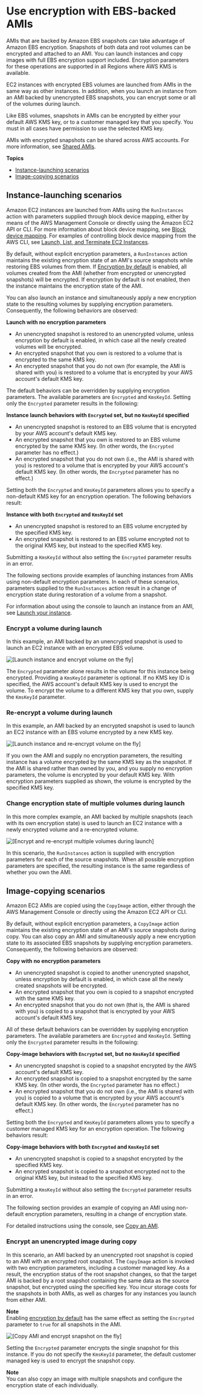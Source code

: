 # Use encryption with EBS\-backed AMIs<a name="AMIEncryption"></a>

AMIs that are backed by Amazon EBS snapshots can take advantage of Amazon EBS encryption\. Snapshots of both data and root volumes can be encrypted and attached to an AMI\. You can launch instances and copy images with full EBS encryption support included\. Encryption parameters for these operations are supported in all Regions where AWS KMS is available\.

EC2 instances with encrypted EBS volumes are launched from AMIs in the same way as other instances\. In addition, when you launch an instance from an AMI backed by unencrypted EBS snapshots, you can encrypt some or all of the volumes during launch\. 

Like EBS volumes, snapshots in AMIs can be encrypted by either your default AWS KMS key, or to a customer managed key that you specify\. You must in all cases have permission to use the selected KMS key\.

AMIs with encrypted snapshots can be shared across AWS accounts\. For more information, see [Shared AMIs](sharing-amis.md)\.

**Topics**
+ [Instance\-launching scenarios](#AMI-encryption-launch)
+ [Image\-copying scenarios](#AMI-encryption-copy)

## Instance\-launching scenarios<a name="AMI-encryption-launch"></a>



Amazon EC2 instances are launched from AMIs using the `RunInstances` action with parameters supplied through block device mapping, either by means of the AWS Management Console or directly using the Amazon EC2 API or CLI\. For more information about block device mapping, see [Block device mapping](https://docs.aws.amazon.com/AWSEC2/latest/UserGuide/block-device-mapping-concepts.html)\. For examples of controlling block device mapping from the AWS CLI, see [Launch, List, and Terminate EC2 Instances](https://docs.aws.amazon.com/cli/latest/userguide/cli-services-ec2-instances.html)\.

By default, without explicit encryption parameters, a `RunInstances` action maintains the existing encryption state of an AMI's source snapshots while restoring EBS volumes from them\. If [Encryption by default](EBSEncryption.md#encryption-by-default) is enabled, all volumes created from the AMI \(whether from encrypted or unencrypted snapshots\) will be encrypted\. If encryption by default is not enabled, then the instance maintains the encryption state of the AMI\.

You can also launch an instance and simultaneously apply a new encryption state to the resulting volumes by supplying encryption parameters\. Consequently, the following behaviors are observed:

**Launch with no encryption parameters**
+ An unencrypted snapshot is restored to an unencrypted volume, unless encryption by default is enabled, in which case all the newly created volumes will be encrypted\.
+ An encrypted snapshot that you own is restored to a volume that is encrypted to the same KMS key\.
+ An encrypted snapshot that you do not own \(for example, the AMI is shared with you\) is restored to a volume that is encrypted by your AWS account's default KMS key\.

The default behaviors can be overridden by supplying encryption parameters\. The available parameters are `Encrypted` and `KmsKeyId`\. Setting only the `Encrypted` parameter results in the following:

**Instance launch behaviors with `Encrypted` set, but no `KmsKeyId` specified**
+ An unencrypted snapshot is restored to an EBS volume that is encrypted by your AWS account's default KMS key\.
+ An encrypted snapshot that you own is restored to an EBS volume encrypted by the same KMS key\. \(In other words, the `Encrypted` parameter has no effect\.\)
+ An encrypted snapshot that you do not own \(i\.e\., the AMI is shared with you\) is restored to a volume that is encrypted by your AWS account's default KMS key\. \(In other words, the `Encrypted` parameter has no effect\.\)

Setting both the `Encrypted` and `KmsKeyId` parameters allows you to specify a non\-default KMS key for an encryption operation\. The following behaviors result:

**Instance with both `Encrypted` and `KmsKeyId` set**
+ An unencrypted snapshot is restored to an EBS volume encrypted by the specified KMS key\.
+ An encrypted snapshot is restored to an EBS volume encrypted not to the original KMS key, but instead to the specified KMS key\.

Submitting a `KmsKeyId` without also setting the `Encrypted` parameter results in an error\.

The following sections provide examples of launching instances from AMIs using non\-default encryption parameters\. In each of these scenarios, parameters supplied to the `RunInstances` action result in a change of encryption state during restoration of a volume from a snapshot\.

For information about using the console to launch an instance from an AMI, see [Launch your instance](LaunchingAndUsingInstances.md)\.

### Encrypt a volume during launch<a name="launch1"></a>

In this example, an AMI backed by an unencrypted snapshot is used to launch an EC2 instance with an encrypted EBS volume\.

![\[Launch instance and encrypt volume on the fly\]](http://docs.aws.amazon.com/AWSEC2/latest/UserGuide/images/ami-launch-convert.png)

The `Encrypted` parameter alone results in the volume for this instance being encrypted\. Providing a `KmsKeyId` parameter is optional\. If no KMS key ID is specified, the AWS account's default KMS key is used to encrypt the volume\. To encrypt the volume to a different KMS key that you own, supply the `KmsKeyId` parameter\. 

### Re\-encrypt a volume during launch<a name="launch2"></a>

In this example, an AMI backed by an encrypted snapshot is used to launch an EC2 instance with an EBS volume encrypted by a new KMS key\. 

![\[Launch instance and re-encrypt volume on the fly\]](http://docs.aws.amazon.com/AWSEC2/latest/UserGuide/images/ami-launch-encrypted.png)

If you own the AMI and supply no encryption parameters, the resulting instance has a volume encrypted by the same KMS key as the snapshot\. If the AMI is shared rather than owned by you, and you supply no encryption parameters, the volume is encrypted by your default KMS key\. With encryption parameters supplied as shown, the volume is encrypted by the specified KMS key\.

### Change encryption state of multiple volumes during launch<a name="launch3"></a>

In this more complex example, an AMI backed by multiple snapshots \(each with its own encryption state\) is used to launch an EC2 instance with a newly encrypted volume and a re\-encrypted volume\.

![\[Encrypt and re-encrypt multiple volumes during launch\]](http://docs.aws.amazon.com/AWSEC2/latest/UserGuide/images/ami-launch-mixed.png)

In this scenario, the `RunInstances` action is supplied with encryption parameters for each of the source snapshots\. When all possible encryption parameters are specified, the resulting instance is the same regardless of whether you own the AMI\.

## Image\-copying scenarios<a name="AMI-encryption-copy"></a>

Amazon EC2 AMIs are copied using the `CopyImage` action, either through the AWS Management Console or directly using the Amazon EC2 API or CLI\.

By default, without explicit encryption parameters, a `CopyImage` action maintains the existing encryption state of an AMI's source snapshots during copy\. You can also copy an AMI and simultaneously apply a new encryption state to its associated EBS snapshots by supplying encryption parameters\. Consequently, the following behaviors are observed:

**Copy with no encryption parameters**
+ An unencrypted snapshot is copied to another unencrypted snapshot, unless encryption by default is enabled, in which case all the newly created snapshots will be encrypted\.
+ An encrypted snapshot that you own is copied to a snapshot encrypted with the same KMS key\.
+ An encrypted snapshot that you do not own \(that is, the AMI is shared with you\) is copied to a snapshot that is encrypted by your AWS account's default KMS key\.

All of these default behaviors can be overridden by supplying encryption parameters\. The available parameters are `Encrypted` and `KmsKeyId`\. Setting only the `Encrypted` parameter results in the following:

**Copy\-image behaviors with `Encrypted` set, but no `KmsKeyId` specified**
+ An unencrypted snapshot is copied to a snapshot encrypted by the AWS account's default KMS key\.
+ An encrypted snapshot is copied to a snapshot encrypted by the same KMS key\. \(In other words, the `Encrypted` parameter has no effect\.\)
+ An encrypted snapshot that you do not own \(i\.e\., the AMI is shared with you\) is copied to a volume that is encrypted by your AWS account's default KMS key\. \(In other words, the `Encrypted` parameter has no effect\.\)

Setting both the `Encrypted` and `KmsKeyId` parameters allows you to specify a customer managed KMS key for an encryption operation\. The following behaviors result:

**Copy\-image behaviors with both `Encrypted` and `KmsKeyId` set**
+ An unencrypted snapshot is copied to a snapshot encrypted by the specified KMS key\.
+ An encrypted snapshot is copied to a snapshot encrypted not to the original KMS key, but instead to the specified KMS key\.

Submitting a `KmsKeyId` without also setting the `Encrypted` parameter results in an error\.

The following section provides an example of copying an AMI using non\-default encryption parameters, resulting in a change of encryption state\.

For detailed instructions using the console, see [Copy an AMI](CopyingAMIs.md)\.

### Encrypt an unencrypted image during copy<a name="copy-unencrypted-to-encrypted"></a>

In this scenario, an AMI backed by an unencrypted root snapshot is copied to an AMI with an encrypted root snapshot\. The `CopyImage` action is invoked with two encryption parameters, including a customer managed key\. As a result, the encryption status of the root snapshot changes, so that the target AMI is backed by a root snapshot containing the same data as the source snapshot, but encrypted using the specified key\. You incur storage costs for the snapshots in both AMIs, as well as charges for any instances you launch from either AMI\.

**Note**  
Enabling [encryption by default](EBSEncryption.md#encryption-by-default) has the same effect as setting the `Encrypted` parameter to `true` for all snapshots in the AMI\.

![\[Copy AMI and encrypt snapshot on the fly\]](http://docs.aws.amazon.com/AWSEC2/latest/UserGuide/images/ami-to-ami-convert.png)

Setting the `Encrypted` parameter encrypts the single snapshot for this instance\. If you do not specify the `KmsKeyId` parameter, the default customer managed key is used to encrypt the snapshot copy\.

**Note**  
You can also copy an image with multiple snapshots and configure the encryption state of each individually\.